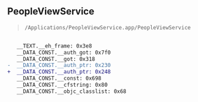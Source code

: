 ## PeopleViewService

> `/Applications/PeopleViewService.app/PeopleViewService`

```diff

   __TEXT.__eh_frame: 0x3e8
   __DATA_CONST.__auth_got: 0x7f0
   __DATA_CONST.__got: 0x318
-  __DATA_CONST.__auth_ptr: 0x230
+  __DATA_CONST.__auth_ptr: 0x248
   __DATA_CONST.__const: 0x698
   __DATA_CONST.__cfstring: 0x80
   __DATA_CONST.__objc_classlist: 0x68

```
